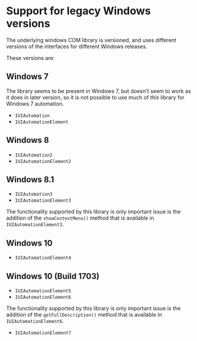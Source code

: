 # Support for legacy Windows versions

The underlying windows COM library is versioned, and uses different versions of the interfaces for different Windows releases.

These versions are:

## Windows 7

The library seems to be present in Windows 7, but doesn't seem to work as it does in later version, so it is not possible to use much of _this_ library for Windows 7 automation. 

* `IUIAutomation`
* `IUIAutomationElement`
## Windows 8
* `IUIAutomation2`
* `IUIAutomationElement2`
## Windows 8.1
* `IUIAutomation3`
* `IUIAutomationElement3`

The functionality supported by this library is only important issue is the addition of the `showContextMenu()` method that is available in
`IUIAutomationElement3`.
       
## Windows 10
* `IUIAutomationElement4`
## Windows 10 (Build 1703)
* `IUIAutomationElement5`
* `IUIAutomationElement6`

The functionality supported by this library is only important issue is the addition of the `getFullDescription()` method that is available in
`IUIAutomationElement6`.

* `IUIAutomationElement7`


